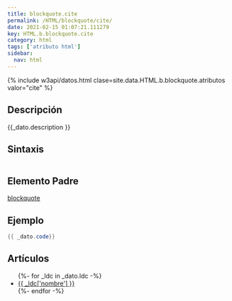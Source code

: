 ```yaml
---
title: blockquote.cite
permalink: /HTML/blockquote/cite/
date: 2021-02-15 01:07:21.111279
key: HTML.b.blockquote.cite
category: html
tags: ['atributo html']
sidebar: 
  nav: html
---
```


{% include w3api/datos.html clase=site.data.HTML.b.blockquote.atributos valor="cite" %}

## Descripción
{{_dato.description }}

## Sintaxis
~~~html
~~~

## Elemento Padre
[blockquote](/HTML/blockquote/)

## Ejemplo
~~~java
{{ _dato.code}}
~~~

## Artículos
<ul>
{%- for _ldc in _dato.ldc -%}
   <li>
       <a href="{{_ldc['url'] }}">{{ _ldc['nombre'] }}</a>
   </li>
{%- endfor -%}
</ul>
